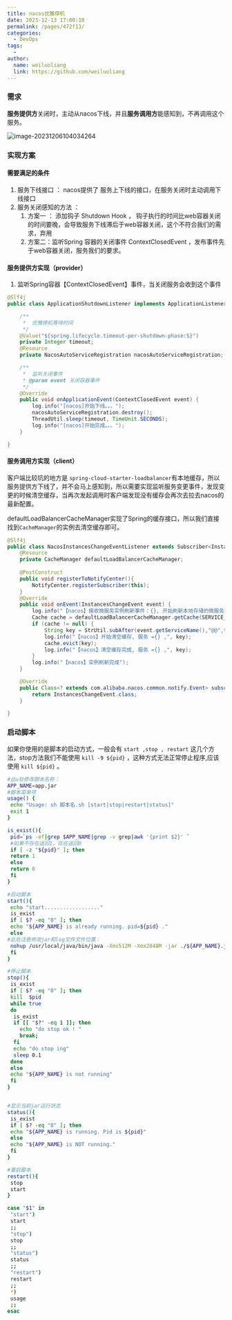 ```yaml
---
title: nacos优雅停机
date: 2023-12-13 17:00:10
permalink: /pages/472f13/
categories:
  - DevOps
tags:
  - 
author: 
  name: weiluoliang
  link: https://github.com/weiluoliang
---
```


###  需求

**服务提供方**关闭时，主动从nacos下线，并且**服务调用方**能感知到，不再调用这个服务。



![image-20231206104034264](https://www.luoliang.top/images/image-20231206104034264.png)



### 实现方案

#### 需要满足的条件

1. 服务下线接口 ： nacos提供了 服务上下线的接口，在服务关闭时主动调用下线接口
2. 服务关闭感知的方法 ： 
   1. 方案一 ： 添加钩子  Shutdown Hook  ， 钩子执行的时间比web容器关闭的时间要晚，会导致服务下线滞后于web容器关闭，这个不符合我们的需求，弃用
   2. 方案二：监听Spring 容器的关闭事件 ContextClosedEvent  ，发布事件先于web容器关闭，服务我们的要求。



#### 服务提供方实现（provider）

1. 监听Spring容器【ContextClosedEvent】事件，当关闭服务会收到这个事件

```java
@Slf4j
public class ApplicationShutdownListener implements ApplicationListener<ContextClosedEvent> {

    /**
     *  优雅停机等待时间
     */
    @Value("${spring.lifecycle.timeout-per-shutdown-phase:5}")
    private Integer timeout;
    @Resource
    private NacosAutoServiceRegistration nacosAutoServiceRegistration;

    /**
     *  监听关闭事件
     * @param event 关闭容器事件
     */
    @Override
    public void onApplicationEvent(ContextClosedEvent event) {
        log.info("[nacos]开始下线。。。");
        nacosAutoServiceRegistration.destroy();
        ThreadUtil.sleep(timeout, TimeUnit.SECONDS);
        log.info("[nacos]开始完成。。。");
    }

}
```



#### 服务调用方实现（client）

客户端比较坑的地方是 `spring-cloud-starter-loadbalancer`有本地缓存，所以服务提供方下线了，并不会马上感知到，所以需要实现监听服务变更事件，发现变更的时候清空缓存，当再次发起调用时客户端发现没有缓存会再次去拉去nacos的最新配置。

defaultLoadBalancerCacheManager实现了Spring的缓存接口，所以我们直接找到`CacheManager`的实例去清空缓存即可。

```java
@Slf4j
public class NacosInstancesChangeEventListener extends Subscriber<InstancesChangeEvent> {
    @Resource
    private CacheManager defaultLoadBalancerCacheManager;
    
    @PostConstruct
    public void registerToNotifyCenter(){
        NotifyCenter.registerSubscriber(this);
    }
    @Override
    public void onEvent(InstancesChangeEvent event) {
        log.info("【nacos】接收微服务实例刷新事件：{}, 开始刷新本地存储的微服务实例信息的缓存", JacksonUtils.toJson(event));
        Cache cache = defaultLoadBalancerCacheManager.getCache(SERVICE_INSTANCE_CACHE_NAME);
        if (cache != null) {
            String key = StrUtil.subAfter(event.getServiceName(),"@@",false);
            log.info("【nacos】开始清空缓存, 服务 ={} ,", key);
            cache.evict(key);
            log.info("【nacos】清空缓存完成, 服务 ={} ,", key);
        }
        log.info("【nacos】实例刷新完成");
    }

    @Override
    public Class<? extends com.alibaba.nacos.common.notify.Event> subscribeType() {
        return InstancesChangeEvent.class;
    }

}
```

### 启动脚本
如果你使用的是脚本的启动方式，一般会有 `start ,stop , restart` 这几个方法，stop方法我们不能使用 `kill -9 ${pid}` ，这种方式无法正常停止程序,应该使用 `kill ${pid}` 。

```sh
#此u处修改脚本名称：
APP_NAME=app.jar
#脚本菜单项
usage() {
 echo "Usage: sh 脚本名.sh [start|stop|restart|status]"
 exit 1
}

is_exist(){
 pid=`ps -ef|grep $APP_NAME|grep -v grep|awk '{print $2}' `
 #如果不存在返回1，存在返回0
 if [ -z "${pid}" ]; then
 return 1
 else
 return 0
 fi
}

#启动脚本
start(){
 echo "start.................."
 is_exist
 if [ $? -eq "0" ]; then
 echo "${APP_NAME} is already running. pid=${pid} ."
 else
#此处注意修改jar和log文件文件位置：
 nohup /usr/local/java/bin/java -Xms512M -Xmx2048M -jar ./${APP_NAME}.jar --spring.profiles.active=dev  > /dev/null   2>&1 & 
 fi
}

#停止脚本
stop(){
 is_exist
 if [ $? -eq "0" ]; then
 kill  $pid
 while true
 do
  is_exist
  if [[ "$?" -eq 1 ]]; then
    echo "do stop ok ! "
    break;
  fi
  echo "do stop ing"
  sleep 0.1
 done
 else
 echo "${APP_NAME} is not running"
 fi
}


#显示当前jar运行状态
status(){
 is_exist
 if [ $? -eq "0" ]; then
 echo "${APP_NAME} is running. Pid is ${pid}"
 else
 echo "${APP_NAME} is NOT running."
 fi
}

#重启脚本
restart(){
 stop
 start
}

case "$1" in
 "start")
 start
 ;;
 "stop")
 stop
 ;;
 "status")
 status
 ;;
 "restart")
 restart
 ;;
 *)
 usage
 ;;
esac

```
